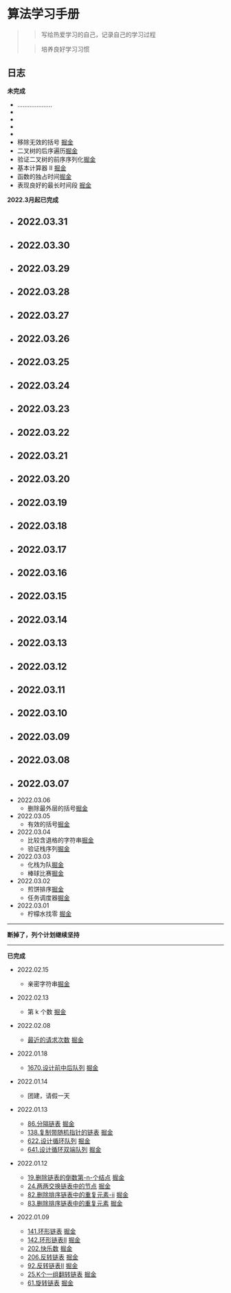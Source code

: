 # 算法学习手册

> > 写给热爱学习的自己，记录自己的学习过程
>
> > 培养良好学习习惯

## 日志

**未完成**

  - ....................
  - 
  - 
  - 
  - 
  - 移除无效的括号 [掘金]()
  - 二叉树的后序遍历[掘金]()
  - 验证二叉树的前序序列化[掘金]()
  - 基本计算器 II  [掘金]()
  - 函数的独占时间[掘金]()
  - 表现良好的最长时间段 [掘金]()

**2022.3月起已完成**

- 2022.03.31
  -  
- 2022.03.30
  - 
- 2022.03.29
  - 
- 2022.03.28
  - 
- 2022.03.27
  - 
- 2022.03.26
  - 
- 2022.03.25
  - 
- 2022.03.24
  - 
- 2022.03.23
  - 
- 2022.03.22
  - 
- 2022.03.21
  - 
- 2022.03.20
  - 
- 2022.03.19
  - 
- 2022.03.18
  - 
- 2022.03.17
  - 
- 2022.03.16
  - 
- 2022.03.15
  - 
- 2022.03.14
  - 
- 2022.03.13
  - 
- 2022.03.12
  - 
- 2022.03.11
  - 
- 2022.03.10
  - 
- 2022.03.09
  - 
- 2022.03.08
  - 
- 2022.03.07
  - 
- 2022.03.06
  - 删除最外层的括号[掘金]()
- 2022.03.05
  - 有效的括号[掘金](https://juejin.cn/post/7071631858991104030/)
- 2022.03.04
  - 比较含退格的字符串[掘金](https://juejin.cn/post/7071275089643175972/)
  - 验证栈序列[掘金](https://juejin.cn/post/7071286680841355277/)
- 2022.03.03
  - 化栈为队[掘金](https://juejin.cn/post/7070879507644678180)
  - 棒球比赛[掘金](https://juejin.cn/post/7070889149766729736/)
- 2022.03.02
  - 煎饼排序[掘金](https://juejin.cn/post/7070492118761865229/)
  - 任务调度器[掘金](https://juejin.cn/post/7070518710506618916/)
- 2022.03.01
  - 柠檬水找零   [掘金](https://juejin.cn/post/7070141577846325285)

---
  **断掉了，列个计划继续坚持**

---
**已完成**

- 2022.02.15
  - 亲密字符串[掘金](https://juejin.cn/post/7065332459293917214/)
- 2022.02.13
  - 第 k 个数 [掘金](https://juejin.cn/post/7064157516665470990)
- 2022.02.08
  - [最近的请求次数](https://github.com/frllk/frllk-studybook/commit/10b26e0bd74eb743e8cf2eb5f6da94fce4c06900) [掘金](https://juejin.cn/post/7062152108664946702)
- 2022.01.18
  - [1670.设计前中后队列](https://github.com/frllk/frllk-studybook/blob/main/%E7%AE%97%E6%B3%95/week1/1670.%E8%AE%BE%E8%AE%A1%E5%89%8D%E4%B8%AD%E5%90%8E%E9%98%9F%E5%88%97.js) [掘金](https://juejin.cn/post/7054205775798861837)
- 2022.01.14
  - 团建，请假一天
- 2022.01.13

  - [86.分隔链表](https://github.com/frllk/frllk-studybook/blob/main/%E7%AE%97%E6%B3%95/week1/86.%E5%88%86%E9%9A%94%E9%93%BE%E8%A1%A8.js) [掘金](https://juejin.cn/post/7053307894497968165/)
  - [138.复制带随机指针的链表](https://github.com/frllk/frllk-studybook/blob/main/%E7%AE%97%E6%B3%95/week1/138.%E5%A4%8D%E5%88%B6%E5%B8%A6%E9%9A%8F%E6%9C%BA%E6%8C%87%E9%92%88%E7%9A%84%E9%93%BE%E8%A1%A8.js) [掘金](https://juejin.cn/post/7051599922609455112)
  - [622.设计循环队列](https://github.com/frllk/frllk-studybook/blob/main/%E7%AE%97%E6%B3%95/week1/622.%E8%AE%BE%E8%AE%A1%E5%BE%AA%E7%8E%AF%E9%98%9F%E5%88%97.js) [掘金](https://juejin.cn/post/7052713403038564360)
  - [641.设计循环双端队列](https://github.com/frllk/frllk-studybook/blob/main/%E7%AE%97%E6%B3%95/week1/641.%E8%AE%BE%E8%AE%A1%E5%BE%AA%E7%8E%AF%E5%8F%8C%E7%AB%AF%E9%98%9F%E5%88%97.js) [掘金](https://juejin.cn/post/7052719372682887198)
- 2022.01.12

  - [19.删除链表的倒数第-n-个结点](https://github.com/frllk/frllk-studybook/blob/main/%E7%AE%97%E6%B3%95/week1/19.%E5%88%A0%E9%99%A4%E9%93%BE%E8%A1%A8%E7%9A%84%E5%80%92%E6%95%B0%E7%AC%AC-n-%E4%B8%AA%E7%BB%93%E7%82%B9.js) [掘金](https://juejin.cn/post/7052462362032341029)
  - [24.两两交换链表中的节点](https://github.com/frllk/frllk-studybook/blob/main/%E7%AE%97%E6%B3%95/week1/24.%E4%B8%A4%E4%B8%A4%E4%BA%A4%E6%8D%A2%E9%93%BE%E8%A1%A8%E4%B8%AD%E7%9A%84%E8%8A%82%E7%82%B9.js) [掘金](https://juejin.cn/post/7052462370056044552)
  - [82.删除排序链表中的重复元素-ii](https://github.com/frllk/frllk-studybook/blob/main/%E7%AE%97%E6%B3%95/week1/82.%E5%88%A0%E9%99%A4%E6%8E%92%E5%BA%8F%E9%93%BE%E8%A1%A8%E4%B8%AD%E7%9A%84%E9%87%8D%E5%A4%8D%E5%85%83%E7%B4%A0-ii.js) [掘金](https://juejin.cn/post/7052467109858639908)
  - [83.删除排序链表中的重复元素](https://github.com/frllk/frllk-studybook/blob/main/%E7%AE%97%E6%B3%95/week1/83.%E5%88%A0%E9%99%A4%E6%8E%92%E5%BA%8F%E9%93%BE%E8%A1%A8%E4%B8%AD%E7%9A%84%E9%87%8D%E5%A4%8D%E5%85%83%E7%B4%A0.js) [掘金](https://juejin.cn/post/7052347477382397988)
- 2022.01.09
  - [141.环形链表](https://github.com/frllk/frllk-studybook/blob/main/%E7%AE%97%E6%B3%95/week1/141.%E7%8E%AF%E5%BD%A2%E9%93%BE%E8%A1%A8.js) [掘金](https://juejin.cn/post/7051182825474637860/)
  - [142.环形链表II](https://github.com/frllk/frllk-studybook/blob/main/%E7%AE%97%E6%B3%95/week1/142.%E7%8E%AF%E5%BD%A2%E9%93%BE%E8%A1%A8-ii.js) [掘金](https://juejin.cn/post/7051185138863964197/)
  - [202.快乐数](https://github.com/frllk/frllk-studybook/blob/main/%E7%AE%97%E6%B3%95/week1/202.%E5%BF%AB%E4%B9%90%E6%95%B0.js) [掘金](https://juejin.cn/post/7051186805713928205)
  - [206.反转链表](https://github.com/frllk/frllk-studybook/blob/main/%E7%AE%97%E6%B3%95/week1/206.%E5%8F%8D%E8%BD%AC%E9%93%BE%E8%A1%A8.js) [掘金](https://juejin.cn/post/7051187349912453128)
  - [92.反转链表II](https://github.com/frllk/frllk-studybook/blob/main/%E7%AE%97%E6%B3%95/week1/92.%E5%8F%8D%E8%BD%AC%E9%93%BE%E8%A1%A8-ii.js) [掘金](https://juejin.cn/post/7051189079190274084)
  - [25.K个一组翻转链表](https://github.com/frllk/frllk-studybook/blob/main/%E7%AE%97%E6%B3%95/week1/25.k-%E4%B8%AA%E4%B8%80%E7%BB%84%E7%BF%BB%E8%BD%AC%E9%93%BE%E8%A1%A8.js) [掘金](https://juejin.cn/post/7051179423931826207/)
  - [61.旋转链表](https://github.com/frllk/frllk-studybook/blob/main/%E7%AE%97%E6%B3%95/week1/61.%E6%97%8B%E8%BD%AC%E9%93%BE%E8%A1%A8.js) [掘金](https://juejin.cn/post/7052462352767123486)


